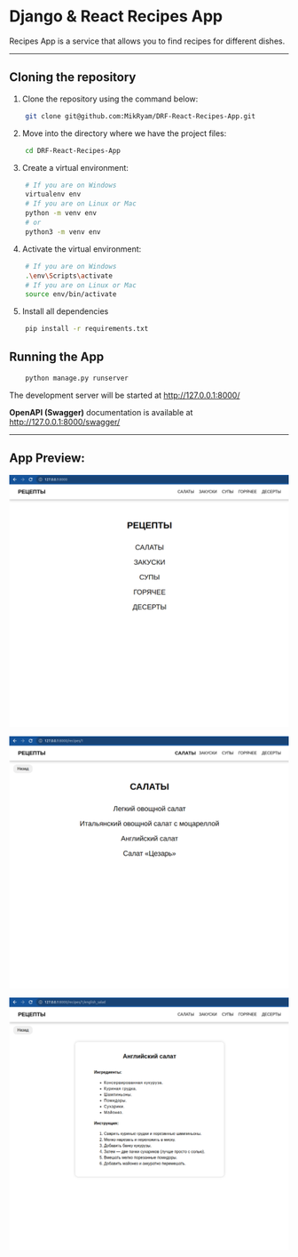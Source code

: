 # Django & React Recipes App

Recipes App is a service that allows you to find recipes for different dishes.

---


## Cloning the repository

1. Clone the repository using the command below:
```bash
    git clone git@github.com:MikRyam/DRF-React-Recipes-App.git
```


2. Move into the directory where we have the project files:
```bash
    cd DRF-React-Recipes-App
```

3. Create a virtual environment:
```bash
    # If you are on Windows
    virtualenv env
    # If you are on Linux or Mac
    python -m venv env
    # or
    python3 -m venv env
```

4. Activate the virtual environment:
```bash
    # If you are on Windows
    .\env\Scripts\activate
    # If you are on Linux or Mac
    source env/bin/activate
```

5. Install all dependencies
```bash
    pip install -r requirements.txt
```


## Running the App
```bash
    python manage.py runserver
```

The development server will be started at http://127.0.0.1:8000/

**OpenAPI (Swagger)** documentation is available at http://127.0.0.1:8000/swagger/

---

## App Preview:

![Main page](./preview_images/mainPage.png "Main page")

![Category page](./preview_images/categoryPage.png "Category page")

![Recipe page](./preview_images/recipePage.png "Recipe page")

